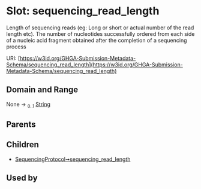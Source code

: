 
# Slot: sequencing_read_length


Length of sequencing reads (eg: Long or short or actual number of the read length etc). The number of nucleotides successfully ordered from each side of a nucleic acid fragment obtained after the completion of a sequencing process

URI: [https://w3id.org/GHGA-Submission-Metadata-Schema/sequencing_read_length](https://w3id.org/GHGA-Submission-Metadata-Schema/sequencing_read_length)


## Domain and Range

None &#8594;  <sub>0..1</sub> [String](types/String.md)

## Parents


## Children

 *  [SequencingProtocol➞sequencing_read_length](SequencingProtocol_sequencing_read_length.md)

## Used by

